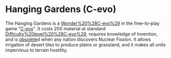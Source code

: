 # Hanging Gardens (C-evo)

The Hanging Gardens is a [Wonder%20%28C-evo%29](Wonder) in the free-to-play game "[C-evo](C-evo)". It costs 200 material at standard [Difficulty%20level%20%28C-evo%29](difficulty), requires knowledge of Invention, and is [obsolete](obsolete)d when any nation discovers Nuclear Fission. It allows irrigation of desert tiles to produce plains or grassland, and it makes all units impervious to terrain hostility.